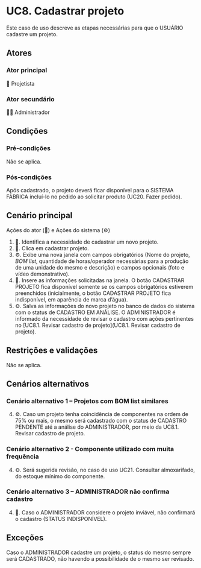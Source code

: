# UC8. Cadastrar projeto
Este caso de uso descreve as etapas necessárias para que o USUÁRIO cadastre um projeto.

## Atores
### Ator principal
📐 Projetista

### Ator secundário
👨‍💼 Administrador

## Condições
### Pré-condições
Não se aplica.

### Pós-condições
Após cadastrado, o projeto deverá ficar disponível para o SISTEMA FÁBRICA incluí-lo no pedido ao solicitar produto (UC20. Fazer pedido).

## Cenário principal
Ações do ator (📐) e Ações do sistema (⚙️)

1. 📐. Identifica a necessidade de cadastrar um novo projeto.
2. 📐. Clica em cadastrar projeto.
3. ⚙️. Exibe uma nova janela com campos obrigatórios (Nome do projeto, _BOM list_, quantidade de horas/operador necessárias para a produção de uma unidade do mesmo e descrição) e campos opcionais (foto e vídeo demonstrativo).
4. 📐. Insere as informações solicitadas na janela. O botão CADASTRAR PROJETO fica disponível somente se os campos obrigatórios estiverem preenchidos (inicialmente, o botão CADASTRAR PROJETO fica indisponível, em aparência de marca d’água).
5. ⚙️. Salva as informações do novo projeto no banco de dados do sistema com o status de CADASTRO EM ANÁLISE. O ADMINISTRADOR é informado da necessidade de revisar o cadastro com ações pertinentes no [UC8.1. Revisar cadastro de projeto](UC8.1. Revisar cadastro de projeto).

## Restrições e validações
Não se aplica.

## Cenários alternativos

### Cenário alternativo 1 – Projetos com BOM list similares
4. ⚙️. Caso um projeto tenha coincidência de componentes na ordem de 75% ou mais, o mesmo será cadastrado com o status de CADASTRO PENDENTE até a análise do ADMINISTRADOR, por meio da UC8.1. Revisar cadastro de projeto.

### Cenário alternativo 2 - Componente utilizado com muita frequência
4. ⚙️. Será sugerida revisão, no caso de uso UC21. Consultar almoxarifado, do estoque mínimo do componente.

### Cenário alternativo 3 – ADMINISTRADOR não confirma cadastro
4. 📐. Caso o ADMINISTRADOR considere o projeto inviável, não confirmará o cadastro (STATUS INDISPONÍVEL).

## Exceções
Caso o ADMINISTRADOR cadastre um projeto, o status do mesmo sempre será CADASTRADO, não havendo a possibilidade de o mesmo ser revisado.
